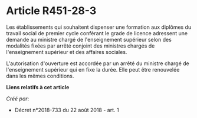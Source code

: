 # Article R451-28-3

Les établissements qui souhaitent dispenser une formation aux diplômes du travail social de premier cycle conférant le grade
de licence adressent une demande au ministre chargé de l'enseignement supérieur selon des modalités fixées par arrêté
conjoint des ministres chargés de l'enseignement supérieur et des affaires sociales.

L'autorisation d'ouverture est accordée par un arrêté du ministre chargé de l'enseignement supérieur qui en fixe la durée.
Elle peut être renouvelée dans les mêmes conditions.

**Liens relatifs à cet article**

_Créé par_:

  - Décret n°2018-733 du 22 août 2018 - art. 1
